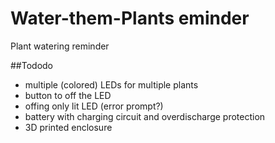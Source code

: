 # Water-them-Plants eminder
Plant watering reminder

##Tododo
- multiple (colored) LEDs for multiple plants
- button to off the LED
- offing only lit LED (error prompt?)
- battery with charging circuit and overdischarge protection
- 3D printed enclosure
